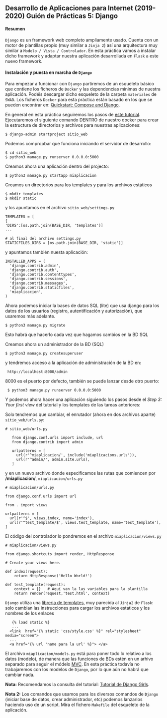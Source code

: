 Desarrollo de Aplicaciones para Internet (2019-2020)
 Guión de Prácticas 5: Django
----------------------------------------------------

#### Resumen

`Django` es un framework web completo ampliamente usado. Cuenta con un motor de plantillas propio (muy similar a `Jinja 2`) así una arquitectura muy similar a `Modelo / Vista / Controlador`. En esta práctica vamos a instalar dicho framework y adaptar nuestra aplicación desarrollada en `Flask` a este nuevo framework.

#### Instalación y puesta en marcha de `Django`

Para empezar a funcionar con `Django` partiremos de un esqueleto básico que contiene los ficheros de `Docker` y las dependencias mínimas de nuestra aplicación. Podéis descargar dicho esqueleto de la carpeta `materiales` de `SWAD`. Los ficheros `Docker` para esta práctica están basado en los que se pueden encontrar en: [Quickstart: Compose and Django](https://docs.docker.com/compose/django/).

En general en esta práctica seguiremos los pasos de [este tutorial](http://drksephy.github.io/2015/07/16/django/). Ejecutaremos el siguiente comando DENTRO de nuestro docker para crear la estructura de directorios y archivos para nuestras aplicaciones:

``` {.language-bash}
$ django-admin startproject sitio_web
```

Podemos compropbar que funciona iniciando el servidor de desarrollo:

``` {.language-bash}
$ cd sitio_web
$ python3 manage.py runserver 0.0.0.0:5000
```

Creamos ahora una aplicación dentro del projecto:

``` {.language-bash}
$ python3 manage.py startapp miaplicacion
```

Creamos un directorios para los templates y para los archivos estáticos

``` {.language-bash}
$ mkdir templates
$ mkdir static
```

y los apuntamos en el archivo `sitio_web/settings.py`

``` {.language-python}
TEMPLATES = [
{
'DIRS':[os.path.join(BASE_DIR, 'templates')]
...
```

``` {.language-python}
# al final del archivo settings.py
STATICFILES_DIRS = [os.path.join(BASE_DIR, 'static')]
```

y apuntamos también nuesta aplicación:

``` {.language-python}
INSTALLED_APPS = (
  'django.contrib.admin',
  'django.contrib.auth',
  'django.contrib.contenttypes',
  'django.contrib.sessions',
  'django.contrib.messages',
  'django.contrib.staticfiles',
  'miaplicacion',
)
```

Ahora podemos iniciar la bases de datos SQL (lite) que usa django para los datos de los usuarios (registro, autentificación y autorización), que usaremos más adelante.

``` {.language-bash}
$ python3 manage.py migrate
```

Esto habrá que hacerlo cada vez que hagamos cambios en la BD SQL

Creamos ahora un administrador de la BD (SQL)

``` {.language-bash}
$ python3 manage.py createsuperuser
```

y tendremos acceso a la aplicación de administración de la BD en:

     http://localhost:8000/admin

8000 es el puerto por defecto, también se puede lanzar desde otro puerto:

``` {.language-bash}
 $ python3 manage.py runserver 0.0.0.0:5000
```

Y podemos ahora hacer una aplicación siguiendo los pasos desde el *Step 3: Your first view* del tutorial y los templates de las tareas anteriores:

Solo tendremos que cambiar, el enrutador (ahora en dos archivos aparte) `sitio_web/urls.py`:

``` {.language-python}
# sitio_web/urls.py

   from django.conf.urls import include, url
   from django.contrib import admin

   urlpatterns = [
     url(r'^miaplicacion/', include('miaplicacions.urls')),
     url(r'^admin/', admin.site.urls),
   ]
```

y en un nuevo archivo donde especificamos las rutas que comiencen por **/miaplicacion/**, `miaplicacion/urls.py`

``` {.language-python}
# miaplicacion/urls.py

from django.conf.urls import url

from . import views

urlpatterns = [
  url(r'^$', views.index, name='index'),
  url(r'^test_template/$', views.test_template, name='test_template'),
]
```

El código del controlador lo pondremos en el archivo `miaplicacion/views.py`

``` {.language-python}
# miaplicacion/views.py

from django.shortcuts import render, HttpResponse

# Create your views here.

def index(request):
    return HttpResponse('Hello World!')

def test_template(request):
    context = {}   # Aquí van la las variables para la plantilla
    return render(request,'test.html', context)
```

`Django` utiliza una [libreria de templates](https://docs.djangoproject.com/en/1.11/ref/templates/), muy parecida al `Jinja2` de `Flask`: solo cambian las instrucciones para cargar los archivos estaticos y los nombres de los enlaces

``` {.language-markup}
   {% load static %}
   ...
  <link  href="{% static 'css/style.css' %}" rel="stylesheet" media="screen">
  ...
  <a href="{% url 'name para la url' %}"> </a>
```

El archivo `miaplicacion/models.py` está para poner todo lo relativo a los datos (modelo), de manera que las funciones de BDs estén en un arhivo separado para seguir el módelo [MVC](https://en.wikipedia.org/wiki/Model%E2%80%93view%E2%80%93controller). En esta práctica todavía no trabajaremos con los modelos de `Django`, por lo que aún no habrá que cambiar nada.

**Nota:** Recomendamos la consulta del tutorial: [Tutorial de Django Girls](https://tutorial.djangogirls.org/es/).

**Nota 2:** Los comandos que usamos para los diversos comandos de `Django` (iniciar base de datos, crear administrador, etc) podemos lanzarlos haciendo uso de un script. Mira el fichero `Makefile` del esqueleto de la aplicación.


